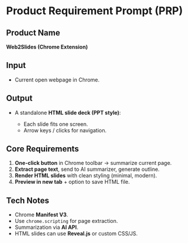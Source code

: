 # Product Requirement Prompt (PRP)

## Product Name

**Web2Slides (Chrome Extension)**

## Input

* Current open webpage in Chrome.

## Output

* A standalone **HTML slide deck (PPT style)**:

  * Each slide fits one screen.
  * Arrow keys / clicks for navigation.

## Core Requirements

1. **One-click button** in Chrome toolbar → summarize current page.
2. **Extract page text**, send to AI summarizer, generate outline.
3. **Render HTML slides** with clean styling (minimal, modern).
4. **Preview in new tab** + option to save HTML file.

## Tech Notes

* Chrome **Manifest V3**.
* Use `chrome.scripting` for page extraction.
* Summarization via **AI API**.
* HTML slides can use **Reveal.js** or custom CSS/JS.



